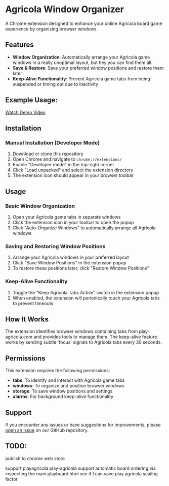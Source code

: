 # Agricola Window Organizer
A Chrome extension designed to enhance your online Agricola board game experience by organizing browser windows. 

## Features
- **Window Organization**: Automatically arrange your Agricola game windows in a really unoptimal layout, but hey you can find them all.
- **Save & Restore**: Save your preferred window positions and restore them later
- **Keep-Alive Functionality**: Prevent Agricola game tabs from being suspended or timing out due to inactivity

## Example Usage:
[Watch Demo Video](https://www.youtube.com/watch?v=DNG9BnZRhGA)

## Installation
   
### Manual Installation (Developer Mode)
1. Download or clone this repository
2. Open Chrome and navigate to `chrome://extensions/`
3. Enable "Developer mode" in the top-right corner
4. Click "Load unpacked" and select the extension directory
5. The extension icon should appear in your browser toolbar

## Usage

### Basic Window Organization
1. Open your Agricola game tabs in separate windows
2. Click the extension icon in your toolbar to open the popup
3. Click "Auto-Organize Windows" to automatically arrange all Agricola windows

### Saving and Restoring Window Positions
1. Arrange your Agricola windows in your preferred layout
2. Click "Save Window Positions" in the extension popup
3. To restore these positions later, click "Restore Window Positions"

### Keep-Alive Functionality
1. Toggle the "Keep Agricola Tabs Active" switch in the extension popup
2. When enabled, the extension will periodically touch your Agricola tabs to prevent timeouts

## How It Works
The extension identifies browser windows containing tabs from play-agricola.com and provides tools to manage them. The keep-alive feature works by sending subtle 'focus' signals to Agricola tabs every 30 seconds.

## Permissions
This extension requires the following permissions:
- **tabs**: To identify and interact with Agricola game tabs
- **windows**: To organize and position browser windows
- **storage**: To save window positions and settings
- **alarms**: For background keep-alive functionality

## Support
If you encounter any issues or have suggestions for improvements, please [open an issue](https://github.com/awlego/agricola-window-organizer/issues) on our GitHub repository.

## TODO:
publish to chrome web store

support playagricola play-agricola
support automatic board ordering via inspecting the main playboard html
see if I can save play agricola scaling factor
